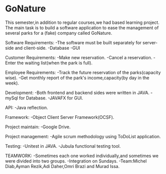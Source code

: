 # GoNature

This semester,in addition to regular courses,we had based learning project.
The main task is to build a software application to ease the management of several parks for a (fake) company called GoNature.

Software Requirements:
-The software must be built separately for server-side and client-side.
-Database
-GUI

Customer Requirements:
-Make new reservation.
-Cancel a reservation.
-Enter the waiting list(when the park is full).

Employee Requirements:
-Track the future reservation of the parks(capacity wise).
-Get monthly report of the park's income,capacity(by day in the week).

Development:
-Both frontend and backend sides were written in JAVA.
-mySql for Database.
-JAVAFX for GUI.


API:
-Java reflection.

Framework:
-Object Client Server Framework(OCSF).
 
Project maintain:
-Google Drive.

Project management:
-Agile scrum methodology using ToDoList application.

Testing:
-Unitest in JAVA.
-Jubula functional testing tool.


TEAMWORK:
-Sometimes each one worked individually,and sometimes we were divided into two groups.
-Integration on Sundays.
-Team:Michel Diab,Ayman Rezik,Adi Daher,Omri Brazi and Murad Issa.
